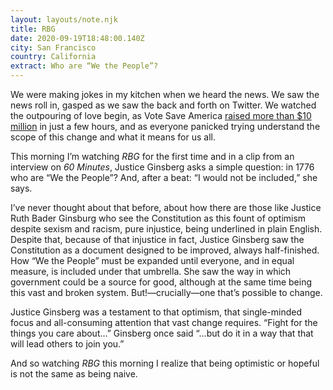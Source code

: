 ```yaml
---
layout: layouts/note.njk
title: RBG
date: 2020-09-19T18:48:00.140Z
city: San Francisco
country: California
extract: Who are “We the People”?
---
```


We were making jokes in my kitchen when we heard the news. We saw the news roll in, gasped as we saw the back and forth on Twitter. We watched the outpouring of love begin, as Vote Save America [raised more than $10 million](https://votesaveamerica.com/getmitch) in just a few hours, and as everyone panicked trying understand the scope of this change and what it means for us all.

This morning I’m watching _RBG_ for the first time and in a clip from an interview on _60 Minutes_, Justice Ginsberg asks a simple question: in 1776 who are “We the People”? And, after a beat: “I would not be included,” she says.

I’ve never thought about that before, about how there are those like Justice Ruth Bader Ginsburg who see the Constitution as this fount of optimism despite sexism and racism, pure injustice, being underlined in plain English. Despite that, because of that injustice in fact, Justice Ginsberg saw the Constitution as a document designed to be improved, always half-finished. How “We the People” must be expanded until everyone, and in equal measure, is included under that umbrella. She saw the way in which government could be a source for good, although at the same time being this vast and broken system. But!—crucially—one that’s possible to change.

Justice Ginsberg was a testament to that optimism, that single-minded focus and all-consuming attention that vast change requires. “Fight for the things you care about...” Ginsberg once said “...but do it in a way that that will lead others to join you.”

And so watching _RBG_ this morning I realize that being optimistic or hopeful is not the same as being naive.
